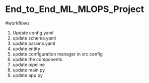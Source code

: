 # End_to_End_ML_MLOPS_Project

#workflows
1. Update config.yaml
2. update schema.yaml
3. update params.yaml
4. update entity
5. update configuration manager in src config
6. update the components
7. update pipeline
8. update main.py
9. update app.py